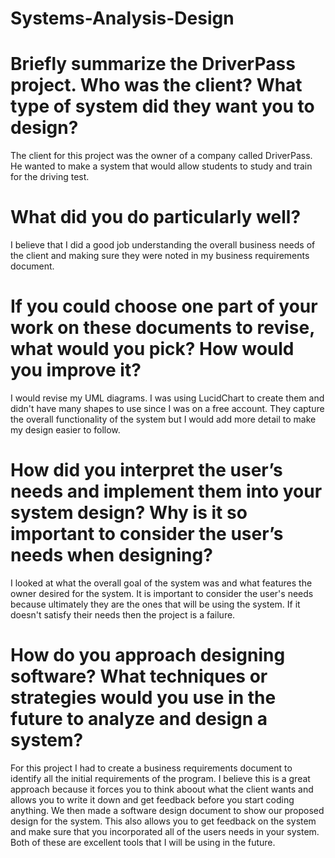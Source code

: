 # Systems-Analysis-Design

# Briefly summarize the DriverPass project. Who was the client? What type of system did they want you to design?
The client for this project was the owner of a company called DriverPass. He wanted to make a system that would allow students to study and train for the driving test.

# What did you do particularly well?
I believe that I did a good job understanding the overall business needs of the client and making sure they were noted in my business requirements document.

# If you could choose one part of your work on these documents to revise, what would you pick? How would you improve it?
I would revise my UML diagrams. I was using LucidChart to create them and didn't have many shapes to use since I was on a free account. They capture the overall functionality of the system but I would add more detail to make my design easier to follow.

# How did you interpret the user’s needs and implement them into your system design? Why is it so important to consider the user’s needs when designing?
I looked at what the overall goal of the system was and what features the owner desired for the system. It is important to consider the user's needs because ultimately they are the ones that will be using the system. If it doesn't satisfy their needs then the project is a failure.

# How do you approach designing software? What techniques or strategies would you use in the future to analyze and design a system?
For this project I had to create a business requirements document to identify all the initial requirements of the program. I believe this is a great approach because it forces you to think aboout what the client wants and allows you to write it down and get feedback before you start coding anything. We then made a software design document to show our proposed design for the system. This also allows you to get feedback on the system and make sure that you incorporated all of the users needs in your system. Both of these are excellent tools that I will be using in the future.

